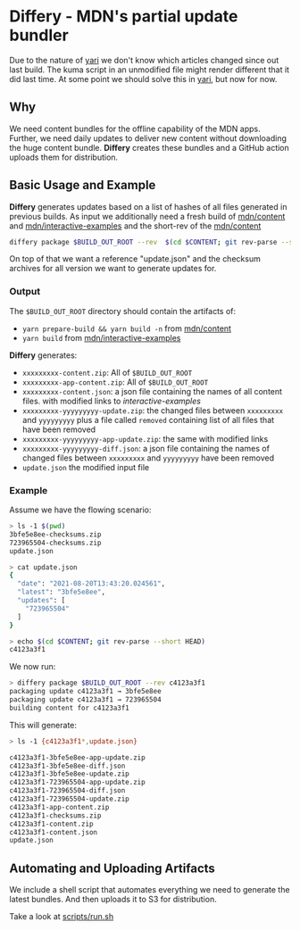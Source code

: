 # Differy - MDN's partial update bundler

Due to the nature of [yari] we don't know which articles changed since out last build.
The kuma script in an unmodified file might render different that it did last time.
At some point we should solve this in [yari], but now for now.

## Why

We need content bundles for the offline capability of the MDN apps. Further, we need
daily updates to deliver new content without downloading the huge content bundle.
**Differy** creates these bundles and a GitHub action uploads them for distribution.

## Basic Usage and Example

**Differy** generates updates based on a list of hashes of all files generated in previous
builds. As input we additionally need a fresh build of [mdn/content] and
[mdn/interactive-examples] and the short-rev of the [mdn/content]

```sh
differy package $BUILD_OUT_ROOT --rev  $(cd $CONTENT; git rev-parse --short HEAD)
```

On top of that we want a reference "update.json" and the checksum archives for
all version we want to generate updates for.

### Output

The `$BUILD_OUT_ROOT` directory should contain the artifacts of:

- `yarn prepare-build && yarn build -n` from [mdn/content]
- `yarn build` from [mdn/interactive-examples]

**Differy** generates:

- `xxxxxxxxx-content.zip`: All of `$BUILD_OUT_ROOT`
- `xxxxxxxxx-app-content.zip`: All of `$BUILD_OUT_ROOT`
- `xxxxxxxxx-content.json`: a json file containing the names of all
  content files.
  with modified links to _interactive-examples_
- `xxxxxxxxx-yyyyyyyyy-update.zip`: the changed files between `xxxxxxxxx` and
  `yyyyyyyyy` plus a file called `removed` containing list of all files that
  have been removed
- `xxxxxxxxx-yyyyyyyyy-app-update.zip`: the same with modified links
- `xxxxxxxxx-yyyyyyyyy-diff.json`: a json file containing the names of changed
  files between `xxxxxxxxx` and `yyyyyyyyy`
  have been removed
- `update.json` the modified input file

### Example

Assume we have the flowing scenario:

```sh
> ls -1 $(pwd)
3bfe5e8ee-checksums.zip
723965504-checksums.zip
update.json

> cat update.json
{
  "date": "2021-08-20T13:43:20.024561",
  "latest": "3bfe5e8ee",
  "updates": [
    "723965504"
  ]
}

> echo $(cd $CONTENT; git rev-parse --short HEAD)
c4123a3f1
```

We now run:

```sh
> differy package $BUILD_OUT_ROOT --rev c4123a3f1
packaging update c4123a3f1 → 3bfe5e8ee
packaging update c4123a3f1 → 723965504
building content for c4123a3f1
```

This will generate:

```sh
> ls -1 {c4123a3f1*,update.json}

c4123a3f1-3bfe5e8ee-app-update.zip
c4123a3f1-3bfe5e8ee-diff.json
c4123a3f1-3bfe5e8ee-update.zip
c4123a3f1-723965504-app-update.zip
c4123a3f1-723965504-diff.json
c4123a3f1-723965504-update.zip
c4123a3f1-app-content.zip
c4123a3f1-checksums.zip
c4123a3f1-content.zip
c4123a3f1-content.json
update.json
```

## Automating and Uploading Artifacts

We include a shell script that automates everything we need to generate
the latest bundles. And then uploads it to S3 for distribution.

Take a look at [scripts/run.sh](scripts/run.sh)

[yari]: https://github.com/mdn/yari
[mdn/content]: https://github.com/mdn/content
[mdn/interactive-examples]: https://github.com/mdn/interactive-examples
